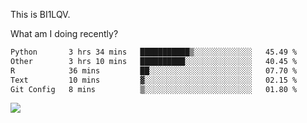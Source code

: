 This is BI1LQV.

What am I doing recently?

<!--START_SECTION:waka-->

```txt
Python       3 hrs 34 mins   ███████████▒░░░░░░░░░░░░░   45.49 %
Other        3 hrs 10 mins   ██████████░░░░░░░░░░░░░░░   40.45 %
R            36 mins         ██░░░░░░░░░░░░░░░░░░░░░░░   07.70 %
Text         10 mins         ▓░░░░░░░░░░░░░░░░░░░░░░░░   02.15 %
Git Config   8 mins          ▒░░░░░░░░░░░░░░░░░░░░░░░░   01.80 %
```

<!--END_SECTION:waka-->

<img src="https://github-readme-stats.vercel.app/api?username=bi1lqv&show_icons=true&count_private=true">
